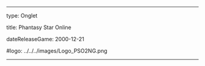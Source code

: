---

type: Onglet

title:  Phantasy Star Online

dateReleaseGame: 2000-12-21

#logo: ../../../images/Logo_PSO2NG.png

---